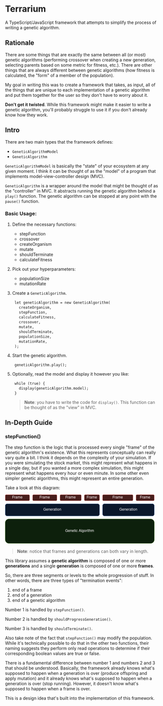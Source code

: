 # Terrarium

A TypeScript/JavaScript framework that attempts to simplify the process of 
writing a genetic algorithm.

## Rationale

There are some things that are exactly the same between all (or most) genetic
algorithms (performing crossover when creating a new generation, selecting 
parents based on some metric for fitness, etc.). There are other things that are always
different between genetic algorithms (how fitness is calculated, the "form" of 
a member of the population).

My goal in writing this was to create a framework that takes, as input, all of 
the things that are unique to each implementation of a genetic algorithm and put
them together for the user so they don't have to worry about it.

**Don't get it twisted**. While this framework might make it easier to write a 
genetic algorithm, you'll probably struggle to use it if you don't already know
how they work.

## Intro

There are two main types that the framework defines:
* `GeneticAlgorithmModel`
* `GeneticAlgorithm`

`GeneticAlgorithmModel` is basically the "state" of your ecosystem at any given
moment. I think it can be thought of as the "model" of a program that implements
model-view-controller design (MVC).

`GeneticAlgorithm` is a wrapper around the model that might be thought of as the 
"controller" in MVC. It abstracts running the genetic algorithm behind a 
`play()` function. The genetic algorithm can be stopped at any point with the 
`pause()` function.

### Basic Usage:

1. Define the necessary functions:
    * stepFunction
    * crossover
    * createOrganism
    * mutate
    * shouldTerminate
    * calculateFitness
1. Pick out your hyperparameters:
    * populationSize
    * mutationRate
1. Create a `GeneticAlgorithm`.
    
        let geneticAlgorithm = new GeneticAlgorithm(
          createOrganism,
          stepFunction,
          calculateFitness,
          crossover,
          mutate,
          shouldTerminate,
          populationSize,
          mutationRate, 
        );

1. Start the genetic algorithm.

        geneticAlgorithm.play();

1. Optionally, read the model and display it however you like:

        while (true) {
          display(geneticAlgorithm.model);
        }

    > **Note**: you have to write the code for `display()`. This function can be
    thought of as the "view" in MVC.

## In-Depth Guide

### stepFunction()

The step function is the logic that is processed every single "frame" of the 
genetic algorithm's existence. What this represents conceptually can really vary
quite a bit. I think it depends on the complexity of your simulation. If you 
were simulating the stock market, this might represent what happens in a single 
day, but if you wanted a more complex simulation, this might represent what 
happens every hour or even minute. In some other even simpler genetic 
algorithms, this might represent an entire generation.

Take a look at this diagram:

![genetic algorithm diagram](./assets/StepFunction.png)

> **Note**: notice that frames and generations can both vary in length.

This library assumes a **genetic algorithm** is composed of one or more 
**generations** and a single **generation** is composed of one or more 
**frames**.

So, there are three segments or levels to the whole progression of stuff. In 
other words, there are three types of "termination events":
1. end of a frame
1. end of a generation
1. end of a genetic algorithm

Number 1 is handled by `stepFunction()`.

Number 2 is handled by `shouldProgressGeneration()`.

Number 3 is handled by `shouldTerminate()`.

Also take note of the fact that `stepFunction()` may modify the population. 
While it's technically possible to do that in the other two functions, their 
naming suggests they perform only read operations to determine if their 
corresponding boolean values are true or false. 

There is a fundamental difference between number 1 and numbers 2 and 3 that 
should be understood. Basically, the framework already knows what's supposed to 
happen when a generation is over (produce offspring and apply mutation) and it
already knows what's supposed to happen when a generation is over (stop 
running). However, it doesn't know what's supposed to happen when a frame is 
over.

This is a design idea that's built into the implementation of this framework.
